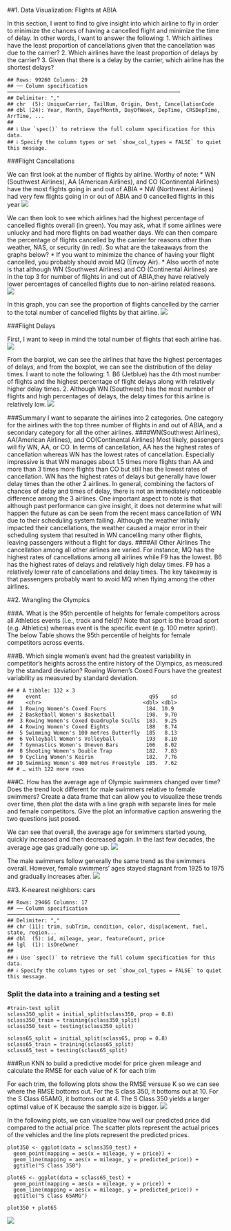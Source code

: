 \##1. Data Visualization: Flights at ABIA

In this section, I want to find to give insight into which airline to
fly in order to minimize the chances of having a cancelled flight and
minimize the time of delay. In other words, I want to answer the
following: 1. Which airlines have the least proportion of cancellations
given that the cancellation was due to the carrier? 2. Which airlines
have the least proportion of delays by the carrier? 3. Given that there
is a delay by the carrier, which airline has the shortest delays?

    ## Rows: 99260 Columns: 29
    ## ── Column specification ────────────────────────────────────────────────────────
    ## Delimiter: ","
    ## chr  (5): UniqueCarrier, TailNum, Origin, Dest, CancellationCode
    ## dbl (24): Year, Month, DayofMonth, DayOfWeek, DepTime, CRSDepTime, ArrTime, ...
    ## 
    ## ℹ Use `spec()` to retrieve the full column specification for this data.
    ## ℹ Specify the column types or set `show_col_types = FALSE` to quiet this message.

\###Flight Cancellations

We can first look at the number of flights by airline. Worthy of note:
\* WN (Southwest Airlines), AA (American Airlines), and CO (Continental
Airlines) have the most flights going in and out of ABIA \* NW
(Northwest Airlines) had very few flights going in or out of ABIA and 0
cancelled flights in this year
![](HW1_Albert_Joe_files/figure-markdown_strict/chunk3-1.png)

We can then look to see which airlines had the highest percentage of
cancelled flights overall (in green). You may ask, what if some airlines
were unlucky and had more flights on bad weather days. We can then
compare the percentage of flights cancelled by the carrier for reasons
other than weather, NAS, or security (in red). So what are the takeaways
from the graphs below? \* If you want to minimize the chance of having
your flight cancelled, you probably should avoid MQ (Envoy Air). \* Also
worth of note is that although WN (Southwest Airlines) and CO
(Continental Airlines) are in the top 3 for number of flights in and out
of ABIA,they have relatively lower percentages of cancelled flights due
to non-airline related reasons.
![](HW1_Albert_Joe_files/figure-markdown_strict/chunk4-1.png)

In this graph, you can see the proportion of flights cancelled by the
carrier to the total number of cancelled flights by that airline.
![](HW1_Albert_Joe_files/figure-markdown_strict/chunk5-1.png)

\###Flight Delays

First, I want to keep in mind the total number of flights that each
airline has.
![](HW1_Albert_Joe_files/figure-markdown_strict/chunk11-1.png)

From the barplot, we can see the airlines that have the highest
percentages of delays, and from the boxplot, we can see the distribution
of the delay times. I want to note the following: 1. B6 (Jetblue) has
the 4th most number of flights and the highest percentage of flight
delays along with relatively higher delay times. 2. Although WN
(Southwest) has the most number of flights and high percentages of
delays, the delay times for this airline is relatively low.
![](HW1_Albert_Joe_files/figure-markdown_strict/chunk12-1.png)

\###Summary I want to separate the airlines into 2 categories. One
category for the airlines with the top three number of flights in and
out of ABIA, and a secondary category for all the other airlines.
\####WN(Southwest Airlines), AA(American Airlines), and CO(Continental
Airlines) Most likely, passengers will fly WN, AA, or CO. In terms of
cancellation, AA has the highest rates of cancellation whereas WN has
the lowest rates of cancellation. Especially impressive is that WN
manages about 1.5 times more flights than AA and more than 3 times more
flights than CO but still has the lowest rates of cancellation. WN has
the highest rates of delays but generally have lower delay times than
the other 2 airlines. In general, combining the factors of chances of
delay and times of delay, there is not an immediately noticeable
difference among the 3 airlines. One important aspect to note is that
although past performance can give insight, it does not determine what
will happen the future as can be seen from the recent mass cancellation
of WN due to their scheduling system failing. Although the weather
initially impacted their cancellations, the weather caused a major error
in their scheduling system that resulted in WN cancelling many other
flights, leaving passengers without a flight for days. \####All Other
Airlines The cancellation among all other airlines are varied. For
instance, MQ has the highest rates of cancellations among all airlines
while F9 has the lowest. B6 has the highest rates of delays and
relatively high delay times. F9 has a relatively lower rate of
cancellations and delay times. The key takeaway is that passengers
probably want to avoid MQ when flying among the other airlines.

\##2. Wrangling the Olympics

\###A. What is the 95th percentile of heights for female competitors
across all Athletics events (i.e., track and field)? Note that sport is
the broad sport (e.g. Athletics) whereas event is the specific event
(e.g. 100 meter sprint). The below Table shows the 95th percentile of
heights for female competitors across events.

\###B. Which single women’s event had the greatest variability in
competitor’s heights across the entire history of the Olympics, as
measured by the standard deviation? Rowing Women’s Coxed Fours have the
greatest variability as measured by standard deviation.

    ## # A tibble: 132 × 3
    ##    event                                   q95    sd
    ##    <chr>                                 <dbl> <dbl>
    ##  1 Rowing Women's Coxed Fours             184. 10.9 
    ##  2 Basketball Women's Basketball          198.  9.70
    ##  3 Rowing Women's Coxed Quadruple Sculls  183.  9.25
    ##  4 Rowing Women's Coxed Eights            188   8.74
    ##  5 Swimming Women's 100 metres Butterfly  185   8.13
    ##  6 Volleyball Women's Volleyball          193   8.10
    ##  7 Gymnastics Women's Uneven Bars         166   8.02
    ##  8 Shooting Women's Double Trap           182.  7.83
    ##  9 Cycling Women's Keirin                 182.  7.76
    ## 10 Swimming Women's 400 metres Freestyle  185.  7.62
    ## # … with 122 more rows

\###C. How has the average age of Olympic swimmers changed over time?
Does the trend look different for male swimmers relative to female
swimmers? Create a data frame that can allow you to visualize these
trends over time, then plot the data with a line graph with separate
lines for male and female competitors. Give the plot an informative
caption answering the two questions just posed.

We can see that overall, the average age for swimmers started young,
quickly increased and then decreased again. In the last few decades, the
average age gas gradually gone up.
![](HW1_Albert_Joe_files/figure-markdown_strict/chunk16-1.png)

The male swimmers follow generally the same trend as the swimmers
overall. However, female swimmers’ ages stayed stagnant from 1925 to
1975 and gradually increases after.
![](HW1_Albert_Joe_files/figure-markdown_strict/chunk17-1.png)

\##3. K-nearest neighbors: cars

    ## Rows: 29466 Columns: 17
    ## ── Column specification ────────────────────────────────────────────────────────
    ## Delimiter: ","
    ## chr (11): trim, subTrim, condition, color, displacement, fuel, state, region...
    ## dbl  (5): id, mileage, year, featureCount, price
    ## lgl  (1): isOneOwner
    ## 
    ## ℹ Use `spec()` to retrieve the full column specification for this data.
    ## ℹ Specify the column types or set `show_col_types = FALSE` to quiet this message.

### Split the data into a training and a testing set

    #train-test split
    sclass350_split = initial_split(sclass350, prop = 0.8)
    sclass350_train = training(sclass350_split)
    sclass350_test = testing(sclass350_split)

    sclass65_split = initial_split(sclass65, prop = 0.8)
    sclass65_train = training(sclass65_split)
    sclass65_test = testing(sclass65_split)

\###Run KNN to build a predictive model for price given mileage and
calculate the RMSE for each value of K for each trim

For each trim, the following plots show the RMSE versuse K so we can see
where the RMSE bottoms out. For the S class 350, it bottoms out at 10.
For the S Class 65AMG, it bottoms out at 4. The S Class 350 yields a
larger optimal value of K because the sample size is bigger.
![](HW1_Albert_Joe_files/figure-markdown_strict/chunk21-1.png)

In the following plots, we can visualize how well our predicted price
did compared to the actual price. The scatter plots represent the actual
prices of the vehicles and the line plots represent the predicted
prices.

    plot350 <- ggplot(data = sclass350_test) + 
      geom_point(mapping = aes(x = mileage, y = price)) + 
      geom_line(mapping = aes(x = mileage, y = predicted_price)) +
      ggtitle("S Class 350") 

    plot65 <- ggplot(data = sclass65_test) + 
      geom_point(mapping = aes(x = mileage, y = price)) + 
      geom_line(mapping = aes(x = mileage, y = predicted_price)) +
      ggtitle("S Class 65AMG") 

    plot350 + plot65

![](HW1_Albert_Joe_files/figure-markdown_strict/chunk22-1.png)
